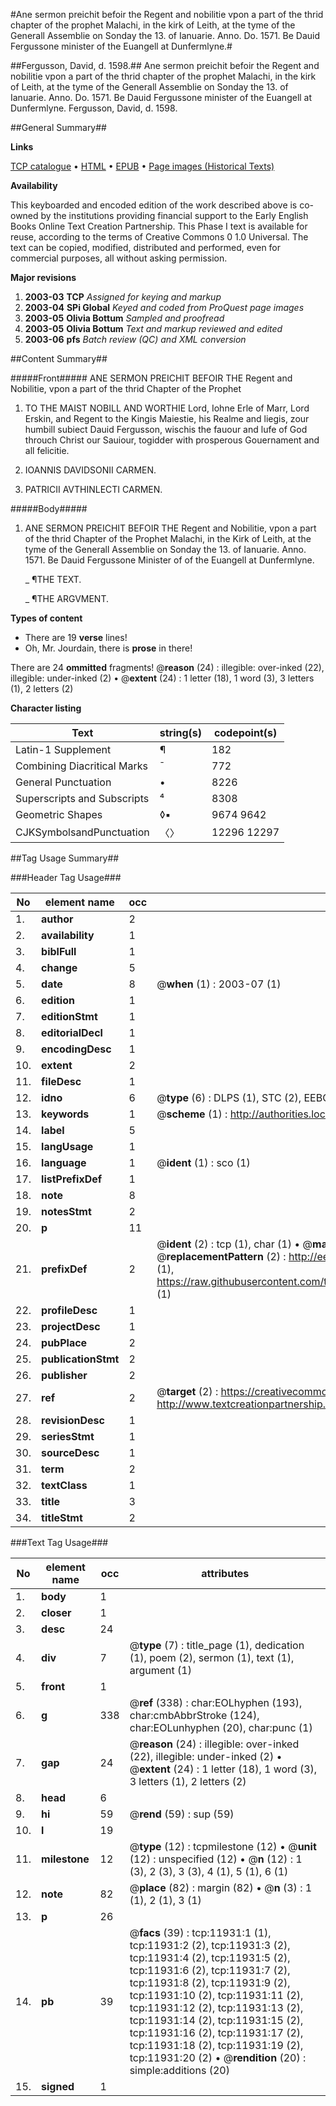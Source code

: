 #Ane sermon preichit befoir the Regent and nobilitie vpon a part of the thrid chapter of the prophet Malachi, in the kirk of Leith, at the tyme of the Generall Assemblie on Sonday the 13. of Ianuarie. Anno. Do. 1571. Be Dauid Fergussone minister of the Euangell at Dunfermlyne.#

##Fergusson, David, d. 1598.##
Ane sermon preichit befoir the Regent and nobilitie vpon a part of the thrid chapter of the prophet Malachi, in the kirk of Leith, at the tyme of the Generall Assemblie on Sonday the 13. of Ianuarie. Anno. Do. 1571. Be Dauid Fergussone minister of the Euangell at Dunfermlyne.
Fergusson, David, d. 1598.

##General Summary##

**Links**

[TCP catalogue](http://www.ota.ox.ac.uk/tcp/)  • 
[HTML](http://tei.it.ox.ac.uk/tcp/Texts-HTML/free/A00/A00687.html)  • 
[EPUB](http://tei.it.ox.ac.uk/tcp/Texts-EPUB/free/A00/A00687.epub) • 
[Page images (Historical Texts)](https://data.historicaltexts.jisc.ac.uk/view?pubId=eebo-99846934e&pageId=eebo-99846934e-11931-1)

**Availability**

This keyboarded and encoded edition of the
	       work described above is co-owned by the institutions
	       providing financial support to the Early English Books
	       Online Text Creation Partnership. This Phase I text is
	       available for reuse, according to the terms of Creative
	       Commons 0 1.0 Universal. The text can be copied,
	       modified, distributed and performed, even for
	       commercial purposes, all without asking permission.

**Major revisions**

1. __2003-03__ __TCP__ *Assigned for keying and markup*
1. __2003-04__ __SPi Global__ *Keyed and coded from ProQuest page images*
1. __2003-05__ __Olivia Bottum__ *Sampled and proofread*
1. __2003-05__ __Olivia Bottum__ *Text and markup reviewed and edited*
1. __2003-06__ __pfs__ *Batch review (QC) and XML conversion*

##Content Summary##

#####Front#####
ANE SERMON PREICHIT BEFOIR THE Regent and Nobilitie, vpon a part of the thrid Chapter of the Prophet
1. TO THE MAIST NOBILL AND WORTHIE Lord, Iohne Erle of Marr, Lord Erskin, and Regent to the Kingis Maiestie, his Realme and liegis, zour humbill subiect Dauid Fergusson, wischis the fauour and lufe of God throuch Christ our Sauiour, togidder with prosperous Gouernament and all felicitie.

1. IOANNIS DAVIDSONII CARMEN.

1. PATRICII AVTHINLECTI CARMEN.

#####Body#####

1. ANE SERMON PREICHIT BEFOIR THE Regent and Nobilitie, vpon a part of the thrid Chapter of the Prophet Malachi, in the Kirk of Leith, at the tyme of the Generall Assemblie on Sonday the 13. of Ianuarie. Anno. 1571. Be Dauid Fergussone Minister of of the Euangell at Dunfermlyne.

    _ ¶THE TEXT.

    _ ¶THE ARGVMENT.

**Types of content**

  * There are 19 **verse** lines!
  * Oh, Mr. Jourdain, there is **prose** in there!

There are 24 **ommitted** fragments! 
 @__reason__ (24) : illegible: over-inked (22), illegible: under-inked (2)  •  @__extent__ (24) : 1 letter (18), 1 word (3), 3 letters (1), 2 letters (2)

**Character listing**


|Text|string(s)|codepoint(s)|
|---|---|---|
|Latin-1 Supplement|¶|182|
|Combining             Diacritical Marks|̄|772|
|General Punctuation|•|8226|
|Superscripts             and Subscripts|⁴|8308|
|Geometric Shapes|◊▪|9674 9642|
|CJKSymbolsandPunctuation|〈〉|12296 12297|

##Tag Usage Summary##

###Header Tag Usage###

|No|element name|occ|attributes|
|---|---|---|---|
|1.|__author__|2||
|2.|__availability__|1||
|3.|__biblFull__|1||
|4.|__change__|5||
|5.|__date__|8| @__when__ (1) : 2003-07 (1)|
|6.|__edition__|1||
|7.|__editionStmt__|1||
|8.|__editorialDecl__|1||
|9.|__encodingDesc__|1||
|10.|__extent__|2||
|11.|__fileDesc__|1||
|12.|__idno__|6| @__type__ (6) : DLPS (1), STC (2), EEBO-CITATION (1), PROQUEST (1), VID (1)|
|13.|__keywords__|1| @__scheme__ (1) : http://authorities.loc.gov/ (1)|
|14.|__label__|5||
|15.|__langUsage__|1||
|16.|__language__|1| @__ident__ (1) : sco (1)|
|17.|__listPrefixDef__|1||
|18.|__note__|8||
|19.|__notesStmt__|2||
|20.|__p__|11||
|21.|__prefixDef__|2| @__ident__ (2) : tcp (1), char (1)  •  @__matchPattern__ (2) : ([0-9\-]+):([0-9IVX]+) (1), (.+) (1)  •  @__replacementPattern__ (2) : http://eebo.chadwyck.com/downloadtiff?vid=$1&page=$2 (1), https://raw.githubusercontent.com/textcreationpartnership/Texts/master/tcpchars.xml#$1 (1)|
|22.|__profileDesc__|1||
|23.|__projectDesc__|1||
|24.|__pubPlace__|2||
|25.|__publicationStmt__|2||
|26.|__publisher__|2||
|27.|__ref__|2| @__target__ (2) : https://creativecommons.org/publicdomain/zero/1.0/ (1), http://www.textcreationpartnership.org/docs/. (1)|
|28.|__revisionDesc__|1||
|29.|__seriesStmt__|1||
|30.|__sourceDesc__|1||
|31.|__term__|2||
|32.|__textClass__|1||
|33.|__title__|3||
|34.|__titleStmt__|2||


###Text Tag Usage###

|No|element name|occ|attributes|
|---|---|---|---|
|1.|__body__|1||
|2.|__closer__|1||
|3.|__desc__|24||
|4.|__div__|7| @__type__ (7) : title_page (1), dedication (1), poem (2), sermon (1), text (1), argument (1)|
|5.|__front__|1||
|6.|__g__|338| @__ref__ (338) : char:EOLhyphen (193), char:cmbAbbrStroke (124), char:EOLunhyphen (20), char:punc (1)|
|7.|__gap__|24| @__reason__ (24) : illegible: over-inked (22), illegible: under-inked (2)  •  @__extent__ (24) : 1 letter (18), 1 word (3), 3 letters (1), 2 letters (2)|
|8.|__head__|6||
|9.|__hi__|59| @__rend__ (59) : sup (59)|
|10.|__l__|19||
|11.|__milestone__|12| @__type__ (12) : tcpmilestone (12)  •  @__unit__ (12) : unspecified (12)  •  @__n__ (12) : 1 (3), 2 (3), 3 (3), 4 (1), 5 (1), 6 (1)|
|12.|__note__|82| @__place__ (82) : margin (82)  •  @__n__ (3) : 1 (1), 2 (1), 3 (1)|
|13.|__p__|26||
|14.|__pb__|39| @__facs__ (39) : tcp:11931:1 (1), tcp:11931:2 (2), tcp:11931:3 (2), tcp:11931:4 (2), tcp:11931:5 (2), tcp:11931:6 (2), tcp:11931:7 (2), tcp:11931:8 (2), tcp:11931:9 (2), tcp:11931:10 (2), tcp:11931:11 (2), tcp:11931:12 (2), tcp:11931:13 (2), tcp:11931:14 (2), tcp:11931:15 (2), tcp:11931:16 (2), tcp:11931:17 (2), tcp:11931:18 (2), tcp:11931:19 (2), tcp:11931:20 (2)  •  @__rendition__ (20) : simple:additions (20)|
|15.|__signed__|1||
